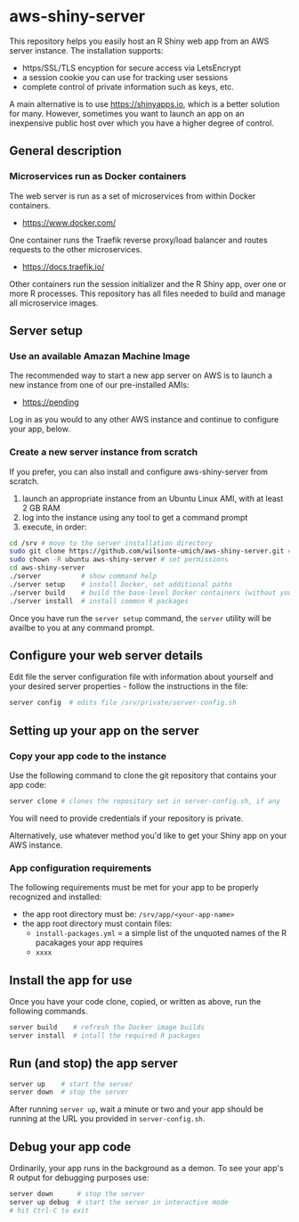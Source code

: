 # aws-shiny-server

This repository helps you easily host an R Shiny web app
from an AWS server instance. The installation supports:

- https/SSL/TLS encyption for secure access via LetsEncrypt
- a session cookie you can use for tracking user sessions
- complete control of private information such as keys, etc.

A main alternative is to use <https://shinyapps.io>, which is a better solution for many. 
However, sometimes you want to launch an app on an inexpensive public 
host over which you have a higher degree of control.

## General description

### Microservices run as Docker containers

The web server is run as a set of microservices from within
Docker containers. 

- <https://www.docker.com/>

One container runs the Traefik reverse proxy/load balancer
and routes requests to the other microservices.

- <https://docs.traefik.io/>

Other containers run the session initializer and the R Shiny app, over 
one or more R processes. This repository has all files needed to build 
and manage all microservice images.

## Server setup

### Use an available Amazan Machine Image

The recommended way to start a new app server on AWS
is to launch a new instance from one of our pre-installed AMIs:

- <https://pending>

Log in as you would to any other AWS instance and continue to configure your app, below.

### Create a new server instance from scratch

If you prefer, you can also install and configure 
aws-shiny-server from scratch.

1. launch an appropriate instance from an Ubuntu Linux AMI, with at least 2 GB RAM
2. log into the instance using any tool to get a command prompt
3. execute, in order:

```sh
cd /srv # move to the server installation directory
sudo git clone https://github.com/wilsonte-umich/aws-shiny-server.git # clone this repo
sudo chown -R ubuntu aws-shiny-server # set permissions
cd aws-shiny-server
./server          # show command help
./server setup    # install Docker, set additional paths
./server build    # build the base-level Docker containers (without your app yet)
./server install  # install common R packages
```

Once you have run the `server setup` command, the `server` utility
will be availbe to you at any command prompt.

## Configure your web server details

Edit file the server configuration file with information about
yourself and your desired server properties - follow the instructions in the file:

```sh
server config  # edits file /srv/private/server-config.sh
```

## Setting up your app on the server

### Copy your app code to the instance

Use the following command to clone the git repository that contains your app code:

```sh
server clone # clones the repository set in server-config.sh, if any
```

You will need to provide credentials if your repository is private.

Alternatively, use whatever method you'd like to get your Shiny app on your AWS instance.

### App configuration requirements

The following requirements must be met for your app to be properly
recognized and installed:

- the app root directory must be: `/srv/app/<your-app-name>`
- the app root directory must contain files:
    - `install-packages.yml` = a simple list of the unquoted names of the R pacakages your app requires
    - `xxxx`

## Install the app for use

Once you have your code clone, copied, or written as above, run the following commands.

```sh
server build    # refresh the Docker image builds
server install  # intall the required R packages
```

## Run (and stop) the app server

```sh
server up    # start the server
server down  # stop the server
```

After running `server up`, wait a minute or two and your app should
be running at the URL you provided in `server-config.sh`.

## Debug your app code

Ordinarily, your app runs in the background as a demon. To see your app's
R output for debugging purposes use:

```sh
server down      # stop the server
server up debug  # start the server in interactive mode
# hit Ctrl-C to exit
```
